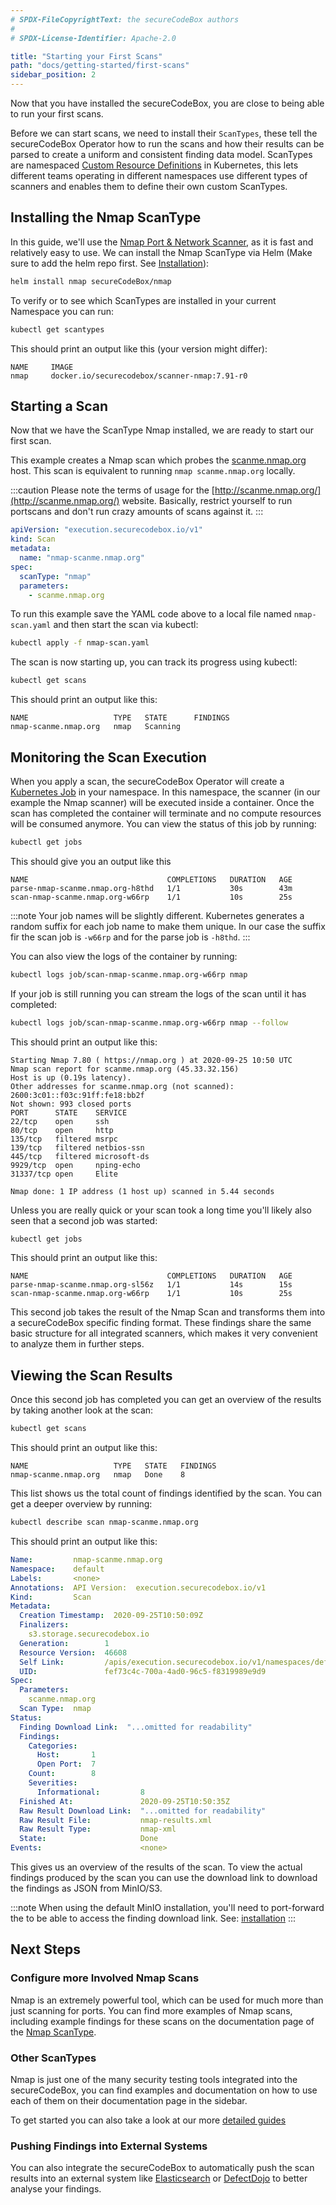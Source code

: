 ```yaml
---
# SPDX-FileCopyrightText: the secureCodeBox authors
#
# SPDX-License-Identifier: Apache-2.0

title: "Starting your First Scans"
path: "docs/getting-started/first-scans"
sidebar_position: 2
---
```


Now that you have installed the secureCodeBox, you are close to being able to run your first scans.

Before we can start scans, we need to install their `ScanTypes`, these tell the secureCodeBox Operator how to run the scans and how their results can be parsed to create a uniform and consistent finding data model. ScanTypes are namespaced [Custom Resource Definitions](https://kubernetes.io/docs/tasks/extend-kubernetes/custom-resources/custom-resource-definitions/) in Kubernetes, this lets different teams operating in different namespaces use different types of scanners and enables them to define their own custom ScanTypes.

## Installing the Nmap ScanType

In this guide, we'll use the [Nmap Port & Network Scanner](https://nmap.org), as it is fast and relatively easy to use. We can install the Nmap ScanType via Helm (Make sure to add the helm repo first. See [Installation](/docs/getting-started/installation)):

```bash
helm install nmap secureCodeBox/nmap
```

To verify or to see which ScanTypes are installed in your current Namespace you can run:

```bash
kubectl get scantypes
```

This should print an output like this (your version might differ):

```text
NAME     IMAGE
nmap     docker.io/securecodebox/scanner-nmap:7.91-r0
```

## Starting a Scan

Now that we have the ScanType Nmap installed, we are ready to start our first scan.

This example creates a Nmap scan which probes the [scanme.nmap.org](http://scanme.nmap.org) host. This scan is equivalent to running `nmap scanme.nmap.org` locally.

:::caution
Please note the terms of usage for the [http://scanme.nmap.org/](http://scanme.nmap.org/) website.
Basically, restrict yourself to run portscans and don't run crazy amounts of scans against it.
:::

```yaml title="nmap-scan.yaml"
apiVersion: "execution.securecodebox.io/v1"
kind: Scan
metadata:
  name: "nmap-scanme.nmap.org"
spec:
  scanType: "nmap"
  parameters:
    - scanme.nmap.org
```

To run this example save the YAML code above to a local file named `nmap-scan.yaml` and then start the scan via kubectl:

```bash
kubectl apply -f nmap-scan.yaml
```

The scan is now starting up, you can track its progress using kubectl:

```bash
kubectl get scans
```

This should print an output like this:

```text
NAME                   TYPE   STATE      FINDINGS
nmap-scanme.nmap.org   nmap   Scanning
```

## Monitoring the Scan Execution

When you apply a scan, the secureCodeBox Operator will create a [Kubernetes Job](https://kubernetes.io/docs/concepts/workloads/controllers/jobs-run-to-completion/) in your namespace. In this namespace, the scanner (in our example the Nmap scanner) will be executed inside a container. Once the scan has completed the container will terminate and no compute resources will be consumed anymore. You can view the status of this job by running:

```bash
kubectl get jobs
```

This should give you an output like this

```text
NAME                               COMPLETIONS   DURATION   AGE
parse-nmap-scanme.nmap.org-h8thd   1/1           30s        43m
scan-nmap-scanme.nmap.org-w66rp    1/1           10s        25s
```

:::note
Your job names will be slightly different. Kubernetes generates a random suffix for each job name to make them unique. In our case the suffix fir the scan job is `-w66rp` and for the parse job is `-h8thd`.
:::

You can also view the logs of the container by running:

```bash
kubectl logs job/scan-nmap-scanme.nmap.org-w66rp nmap
```

If your job is still running you can stream the logs of the scan until it has completed:

```bash
kubectl logs job/scan-nmap-scanme.nmap.org-w66rp nmap --follow
```

This should print an output like this:

```text
Starting Nmap 7.80 ( https://nmap.org ) at 2020-09-25 10:50 UTC
Nmap scan report for scanme.nmap.org (45.33.32.156)
Host is up (0.19s latency).
Other addresses for scanme.nmap.org (not scanned): 2600:3c01::f03c:91ff:fe18:bb2f
Not shown: 993 closed ports
PORT      STATE    SERVICE
22/tcp    open     ssh
80/tcp    open     http
135/tcp   filtered msrpc
139/tcp   filtered netbios-ssn
445/tcp   filtered microsoft-ds
9929/tcp  open     nping-echo
31337/tcp open     Elite

Nmap done: 1 IP address (1 host up) scanned in 5.44 seconds
```

Unless you are really quick or your scan took a long time you'll likely also seen that a second job was started:

```bash
kubectl get jobs
```

This should print an output like this:

```text
NAME                               COMPLETIONS   DURATION   AGE
parse-nmap-scanme.nmap.org-sl56z   1/1           14s        15s
scan-nmap-scanme.nmap.org-w66rp    1/1           10s        25s
```

This second job takes the result of the Nmap Scan and transforms them into a secureCodeBox specific finding format. These findings share the same basic structure for all integrated scanners, which makes it very convenient to analyze them in further steps.

## Viewing the Scan Results

Once this second job has completed you can get an overview of the results by taking another look at the scan:

```bash
kubectl get scans
```

This should print an output like this:

```text
NAME                   TYPE   STATE   FINDINGS
nmap-scanme.nmap.org   nmap   Done    8
```

This list shows us the total count of findings identified by the scan. You can get a deeper overview by running:

```bash
kubectl describe scan nmap-scanme.nmap.org
```

This should print an output like this:

```yaml {19-25}
Name:         nmap-scanme.nmap.org
Namespace:    default
Labels:       <none>
Annotations:  API Version:  execution.securecodebox.io/v1
Kind:         Scan
Metadata:
  Creation Timestamp:  2020-09-25T10:50:09Z
  Finalizers:
    s3.storage.securecodebox.io
  Generation:        1
  Resource Version:  46608
  Self Link:         /apis/execution.securecodebox.io/v1/namespaces/default/scans/nmap-scanme.nmap.org
  UID:               fef73c4c-700a-4ad0-96c5-f8319989e9d9
Spec:
  Parameters:
    scanme.nmap.org
  Scan Type:  nmap
Status:
  Finding Download Link:  "...omitted for readability"
  Findings:
    Categories:
      Host:       1
      Open Port:  7
    Count:        8
    Severities:
      Informational:         8
  Finished At:               2020-09-25T10:50:35Z
  Raw Result Download Link:  "...omitted for readability"
  Raw Result File:           nmap-results.xml
  Raw Result Type:           nmap-xml
  State:                     Done
Events:                      <none>
```

This gives us an overview of the results of the scan.
To view the actual findings produced by the scan you can use the download link to download the findings as JSON from MinIO/S3.

:::note
When using the default MinIO installation, you'll need to port-forward the to be able to access the finding download link. See: [installation](/docs/getting-started/installation#accessing-the-included-minio-instance)
:::

## Next Steps

### Configure more Involved Nmap Scans

Nmap is an extremely powerful tool, which can be used for much more than just scanning for ports.
You can find more examples of Nmap scans, including example findings for these scans on the documentation page of the [Nmap ScanType](/docs/scanners/Nmap).

### Other ScanTypes

Nmap is just one of the many security testing tools integrated into the secureCodeBox, you can find examples and documentation on how to use each of them on their documentation page in the sidebar.

To get started you can also take a look at our more [detailed guides](/docs/how-tos)

### Pushing Findings into External Systems

You can also integrate the secureCodeBox to automatically push the scan results into an external system like [Elasticsearch](/docs/hooks/Elasticsearch) or [DefectDojo](/docs/hooks/DefectDojo) to better analyse your findings.
